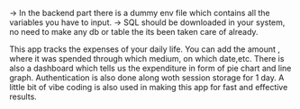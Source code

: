 -> In the backend part there is a dummy env file which contains all the variables you have to input.
-> SQL should be downloaded in your system, no need to make any db or table the its been taken care of already.

This app tracks the expenses of your daily life. You can add the amount , where it was spended through which medium, on which date,etc. There is also a dashboard which tells us the expenditure in form of pie chart and 
line graph. Authentication is also done along woth session storage for 1 day. A little bit of vibe coding is also used in making this app for fast and effective results.

